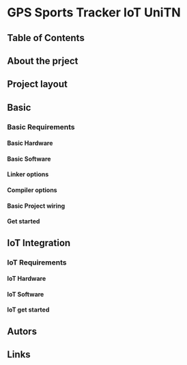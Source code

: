 # GPS Sports Tracker IoT UniTN

## Table of Contents

## About the prject

## Project layout
## Basic 
### Basic Requirements
#### Basic Hardware 
#### Basic Software
#### Linker options
#### Compiler options
#### Basic Project wiring
#### Get started
## IoT Integration
### IoT Requirements
#### IoT Hardware
#### IoT Software
#### IoT get started


## Autors
## Links



